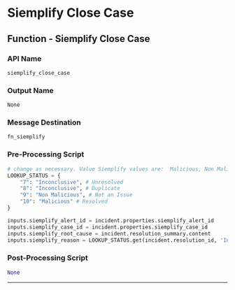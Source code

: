 <!--
    DO NOT MANUALLY EDIT THIS FILE
    THIS FILE IS AUTOMATICALLY GENERATED WITH resilient-sdk codegen
-->

# Siemplify Close Case

## Function - Siemplify Close Case

### API Name
`siemplify_close_case`

### Output Name
`None`

### Message Destination
`fn_siemplify`

### Pre-Processing Script
```python
# change as necessary. Value Siemplify values are:  Malicious, Non Malicious, Maintenance, Inconclusive
LOOKUP_STATUS = {
    "7": "Inconclusive", # Unresolved
    "8": "Inconclusive", # Duplicate
    "9": "Non Malicious", # Not an Issue
    "10": "Malicious" # Resolved
}

inputs.siemplify_alert_id = incident.properties.siemplify_alert_id
inputs.siemplify_case_id = incident.properties.siemplify_case_id
inputs.siemplify_root_cause = incident.resolution_summary.content
inputs.siemplify_reason = LOOKUP_STATUS.get(incident.resolution_id, 'Inconclusive')
```

### Post-Processing Script
```python
None
```

---

